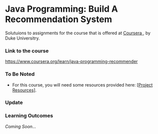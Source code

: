 # Java Programming: Build A Recommendation System

Solutuions to assignments for the course that is offered at <a href="https://www.coursera.org/learn/java-programming-recommender"> Coursera </a>, by Duke Universitry.


### Link to the course
https://www.coursera.org/learn/java-programming-recommender


### To Be Noted
 * For this course, you will need some resources provided here: <a href="https://www.dukelearntoprogram.com//course5/files.php">[Project Resources]</a>.

### Update


### Learning Outcomes
   _Coming Soon..._
